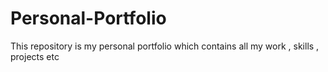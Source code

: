 # Personal-Portfolio
This repository is my personal portfolio which contains all my work , skills , projects etc
